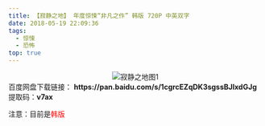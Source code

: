 ```yaml
---
title: 【寂静之地】 年度惊悚“非凡之作” 韩版 720P 中英双字
date: 2018-05-19 22:09:36
tags:
  - 惊悚
  - 恐怖
top: true
---
```

<div align=center>
    <img src="/assets/images/a/1/jjzd/1.jpg" alt="寂静之地图1">
</div>
<!-- more -->
百度网盘下载链接：
<b>https://pan.baidu.com/s/1cgrcEZqDK3sgssBJlxdGJg</b>
提取码：<b>v7ax</b>

注意：目前是<span style="color: red">韩版</span>
